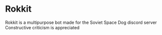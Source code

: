 # Rokkit
Rokkit is a multipurpose bot made for the Soviet Space Dog discord server
Constructive criticism is appreciated
